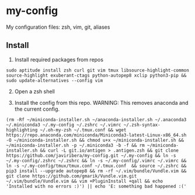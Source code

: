 # my-config
My configuration files: zsh, vim, git, aliases

## Install

1. Install required packages from repos
```
sudo aptitude install zsh curl git vim tmux libsource-highlight-common source-highlight exuberant-ctags python-autopep8 xclip python3-pip && sudo update-alternatives --config vim
```


2. Open a zsh shell

3. Install the config from this repo. WARNING: This removes anaconda and the current config.
```
(rm -Rf ~/miniconda-installer.sh ~/anaconda-installer.sh ~/.anaconda3 ~/.miniconda3 ~/.my-config ~/.zshrc ~/.vimrc ~/.zsh-syntax-highlighting ~/.oh-my-zsh ~/.tmux.conf && wget https://repo.anaconda.com/miniconda/Miniconda3-latest-Linux-x86_64.sh -O ~/miniconda-installer.sh && chmod u+x ~/miniconda-installer.sh &&  ~/miniconda-installer.sh -p ~/.miniconda3 -b -f && rm ~/miniconda-installer.sh && curl -L git.io/antigen > .antigen.zsh && git clone https://github.com/javiribera/my-config.git ~/.my-config && ln -s ~/.my-config/.zshrc ~/.zshrc && ln -s ~/.my-config/.vimrc ~/.vimrc && ln -s ~/.my-config/tmux/tmux.conf ~/.tmux.conf  && source ~/.zshrc && pip3 install --upgrade autopep8 && rm -rf ~/.vim/bundle/Vundle.vim && git clone https://github.com/gmarik/Vundle.vim.git ~/.vim/bundle/Vundle.vim && vim +PluginInstall +qall && echo 'Installed with no errors :)') || echo 'E: something bad happened :('
```
